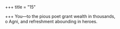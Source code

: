+++
title = "15"

+++
You—to the pious poet grant wealth in thousands,  
o Agni, and refreshment abounding in heroes.  